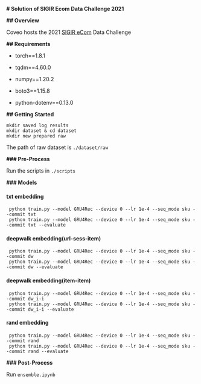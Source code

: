 **# Solution of SIGIR Ecom Data Challenge 2021**

**## Overview**

Coveo hosts the 2021 [SIGIR eCom](https://sigir-ecom.github.io/data-task.html) Data Challenge

**## Requirements**

- torch==1.8.1
- tqdm==4.60.0
- numpy==1.20.2

- boto3==1.15.8

- python-dotenv==0.13.0

**## Getting Started**

```shell
mkdir saved log results
mkdir dataset & cd dataset
mkdir new prepared raw
```

The path of raw dataset is `./dataset/raw`

**### Pre-Process**

Run the scripts in `./scripts`

**### Models**

#### txt embedding

```shell
 python train.py --model GRU4Rec --device 0 --lr 1e-4 --seq_mode sku --commit txt
 python train.py --model GRU4Rec --device 0 --lr 1e-4 --seq_mode sku --commit txt --evaluate
```

#### deepwalk embedding(url-sess-item)

```shell
 python train.py --model GRU4Rec --device 0 --lr 1e-4 --seq_mode sku --commit dw
 python train.py --model GRU4Rec --device 0 --lr 1e-4 --seq_mode sku --commit dw --evaluate
```

#### deepwalk embedding(item-item)

```shell
 python train.py --model GRU4Rec --device 0 --lr 1e-4 --seq_mode sku --commit dw_i-i
 python train.py --model GRU4Rec --device 0 --lr 1e-4 --seq_mode sku --commit dw_i-i --evaluate
```

#### rand embedding

```shell
 python train.py --model GRU4Rec --device 0 --lr 1e-4 --seq_mode sku --commit rand
 python train.py --model GRU4Rec --device 0 --lr 1e-4 --seq_mode sku --commit rand --evaluate
```

**### Post-Process**

Run `ensemble.ipynb`
